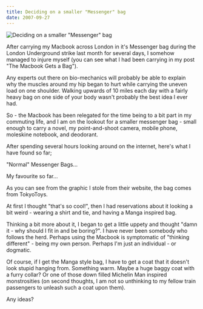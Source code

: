 ```yaml
---
title: Deciding on a smaller "Messenger" bag
date: 2007-09-27
---
```


![Deciding on a smaller "Messenger" bag](https://source.unsplash.com/X6cChncECA8/1600x900)

After carrying my Macbook across London in it's Messenger bag during the London Underground strike last month for several days, I somehow managed to injure myself (you can see what I had been carrying in my post "The Macbook Gets a Bag").

Any experts out there on bio-mechanics will probably be able to explain why the muscles around my hip began to hurt while carrying the uneven load on one shoulder. Walking upwards of 10 miles each day with a fairly heavy bag on one side of your body wasn't probably the best idea I ever had.

So - the Macbook has been relegated for the time being to a bit part in my commuting life, and I am on the lookout for a smaller messenger bag - small enough to carry a novel, my point-and-shoot camera, mobile phone, moleskine notebook, and deodorant.

After spending several hours looking around on the internet, here's what I have found so far;

"Normal" Messenger Bags...

My favourite so far...

As you can see from the graphic I stole from their website, the bag comes from TokyoToys.

At first I thought "that's so cool!", then I had reservations about it looking a bit weird - wearing a shirt and tie, and having a Manga inspired bag.

Thinking a bit more about it, I began to get a little uppety and thought "damn it - why should I fit in and be boring?". I have never been somebody who follows the herd. Perhaps using the Macbook is symptomatic of "thinking different" - being my own person. Perhaps I'm just an individual - or dogmatic.

Of course, if I get the Manga style bag, I have to get a coat that it doesn't look stupid hanging from. Something warm. Maybe a huge baggy coat with a furry collar? Or one of those down filled Michelin Man inspired monstrosities (on second thoughts, I am not so unthinking to my fellow train passengers to unleash such a coat upon them).

Any ideas?